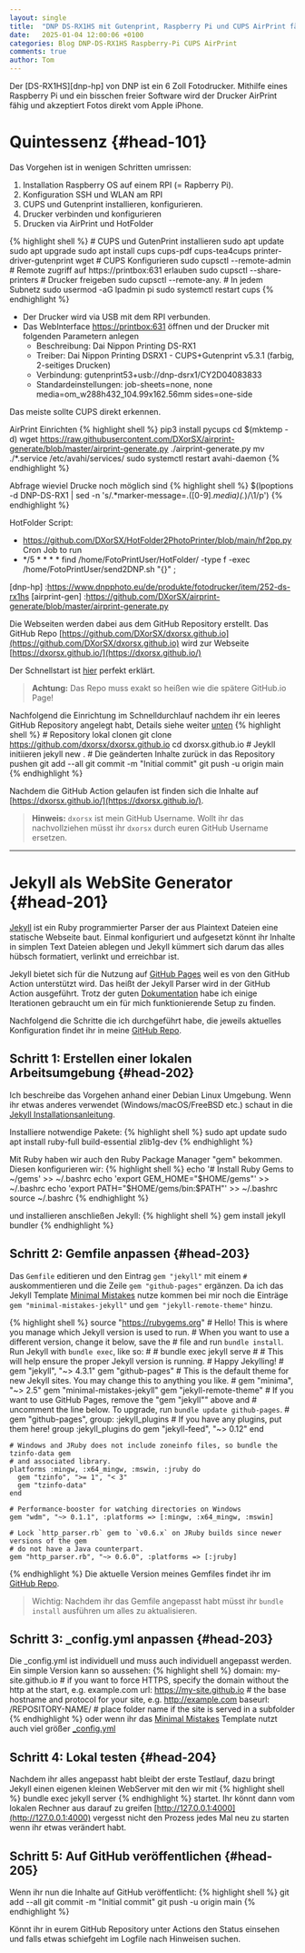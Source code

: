 ```yaml
---
layout: single
title:  "DNP DS-RX1HS mit Gutenprint, Raspberry Pi und CUPS AirPrint fähig machen"
date:   2025-01-04 12:00:06 +0100
categories: Blog DNP-DS-RX1HS Raspberry-Pi CUPS AirPrint
comments: true
author: Tom
---
```


Der [DS-RX1HS][dnp-hp] von DNP ist ein 6 Zoll Fotodrucker. Mithilfe eines Raspberry Pi und ein bisschen freier Software wird der Drucker AirPrint fähig und akzeptiert Fotos direkt vom Apple iPhone.

# Quintessenz {#head-101}

Das Vorgehen ist in wenigen Schritten umrissen:
1. Installation Raspberry OS auf einem RPI (= Rapberry Pi). 
2. Konfiguration SSH und WLAN am RPI
3. CUPS und Gutenprint installieren, konfigurieren.
4. Drucker verbinden und konfigurieren
5. Drucken via AirPrint und HotFolder 

  {% highlight shell %}
    # CUPS und GutenPrint installieren
    sudo apt update
    sudo apt upgrade
    sudo apt install cups cups-pdf cups-tea4cups printer-driver-gutenprint wget
    # CUPS Konfigurieren
    sudo cupsctl --remote-admin   # Remote zugriff auf https://printbox:631 erlauben
    sudo cupsctl --share-printers # Drucker freigeben
    sudo cupsctl --remote-any.    # In jedem Subnetz
    sudo usermod -aG lpadmin pi
    sudo systemctl restart cups
  {% endhighlight %}

- Der Drucker wird via USB mit dem RPI verbunden. 
- Das WebInterface  [https://printbox:631](https://printbox:631) öffnen und der Drucker mit folgenden Parametern anlegen
  - Beschreibung:	Dai Nippon Printing DS-RX1
  - Treiber:	Dai Nippon Printing DSRX1 - CUPS+Gutenprint v5.3.1 (farbig, 2-seitiges Drucken)
  - Verbindung:	gutenprint53+usb://dnp-dsrx1/CY2D04083833
  - Standardeinstellungen:	job-sheets=none, none media=om_w288h432_104.99x162.56mm sides=one-side

Das meiste sollte CUPS direkt erkennen.

AirPrint Einrichten
  {% highlight shell %}
    pip3 install pycups
    cd $(mktemp -d)
    wget https://raw.githubusercontent.com/DXorSX/airprint-generate/blob/master/airprint-generate.py
    ./airprint-generate.py
    mv ./*.service /etc/avahi/services/
    sudo systemctl restart avahi-daemon
  {% endhighlight %}


Abfrage wieviel Drucke noch möglich sind
  {% highlight shell %}
    $(lpoptions -d DNP-DS-RX1 | sed -n 's/.*marker-message=.\([0-9].*media\)\(.*\)/\1/p')
  {% endhighlight %}


HotFolder Script: 
- https://github.com/DXorSX/HotFolder2PhotoPrinter/blob/main/hf2pp.py
Cron Job to run
- */5 * * * * find /home/FotoPrintUser/HotFolder/ -type f -exec /home/FotoPrintUser/send2DNP.sh "{}" \;



[dnp-hp]        :https://www.dnpphoto.eu/de/produkte/fotodrucker/item/252-ds-rx1hs
[airprint-gen]  :https://github.com/DXorSX/airprint-generate/blob/master/airprint-generate.py













Die Webseiten werden dabei aus dem GitHub Repository erstellt. Das GitHub Repo [https://github.com/DXorSX/dxorsx.github.io](https://github.com/DXorSX/dxorsx.github.io) wird zur Webseite [https://dxorsx.github.io/](https://dxorsx.github.io/)

Der Schnellstart ist [hier](https://pages.github.com/) perfekt erklärt.
> **Achtung:** Das Repo muss exakt so heißen wie die spätere GitHub.io Page!

Nachfolgend die Einrichtung im Schnelldurchlauf nachdem ihr ein leeres GitHub Repository angelegt habt, Details siehe weiter [unten](#head-201)
  {% highlight shell %}
    # Repository lokal clonen
    git clone https://github.com/dxorsx/dxorsx.github.io
    cd dxorsx.github.io
    # Jeykll initiieren
    jekyll new .
    # Die geänderten Inhalte zurück in das Repository pushen
    git add --all
    git commit -m "Initial commit"
    git push -u origin main
  {% endhighlight %}

Nachdem die GitHub Action gelaufen ist finden sich die Inhalte auf [https://dxorsx.github.io/](https://dxorsx.github.io/).

> **Hinweis:** `dxorsx` ist mein GitHub Username. Wollt ihr das nachvollziehen müsst ihr `dxorsx` durch euren GitHub Username ersetzen.

---


# Jekyll als WebSite Generator {#head-201}
[Jekyll][jekyll-hp] ist ein Ruby programmierter Parser der aus Plaintext Dateien eine statische Webseite baut.
Einmal konfiguriert und aufgesetzt könnt ihr Inhalte in simplen Text Dateien ablegen und Jekyll kümmert sich darum das alles hübsch formatiert, verlinkt und erreichbar ist. 

Jekyll bietet sich für die Nutzung auf [GitHub Pages][gh-pages] weil es von den GitHub Action unterstützt wird.
Das heißt der Jekyll Parser wird in der GitHub Action ausgeführt. Trotz der guten [Dokumentation][gh-pages-jekyll] habe ich einige Iterationen gebraucht um ein für mich funktionierende Setup zu finden.

Nachfolgend die Schritte die ich durchgeführt habe, die jeweils aktuelles Konfiguration findet ihr in meine [GitHub Repo][my-gh-repo].


## Schritt 1: Erstellen einer lokalen Arbeitsumgebung {#head-202}
Ich beschreibe das Vorgehen anhand einer Debian Linux Umgebung. Wenn ihr etwas anderes verwendet (Windows/macOS/FreeBSD etc.) schaut in die [Jekyll Installationsanleitung][jekyll-install].

Installiere notwendige Pakete:
  {% highlight shell %}
    sudo apt update
    sudo apt install ruby-full build-essential zlib1g-dev
  {% endhighlight %}

Mit Ruby haben wir auch den Ruby Package Manager "gem" bekommen. Diesen konfigurieren wir: 
  {% highlight shell %}
    echo '# Install Ruby Gems to ~/gems' >> ~/.bashrc
    echo 'export GEM_HOME="$HOME/gems"' >> ~/.bashrc
    echo 'export PATH="$HOME/gems/bin:$PATH"' >> ~/.bashrc
    source ~/.bashrc
  {% endhighlight %}  

und installieren anschließen Jekyll:
  {% highlight shell %}
    gem install jekyll bundler
  {% endhighlight %}


## Schritt 2: Gemfile anpassen {#head-203}
Das `Gemfile` editieren und den Eintrag `gem "jekyll"` mit einem `#` auskommentieren und die Zeile `gem "github-pages"` ergänzen.
Da ich das Jekyll Template [Minimal Mistakes][min-mistakes] nutze kommen bei mir noch die Einträge `gem "minimal-mistakes-jekyll"` und `gem "jekyll-remote-theme"` hinzu.

  {% highlight shell %}
    source "https://rubygems.org"
    # Hello! This is where you manage which Jekyll version is used to run.
    # When you want to use a different version, change it below, save the
    # file and run `bundle install`. Run Jekyll with `bundle exec`, like so:
    #
    #     bundle exec jekyll serve
    #
    # This will help ensure the proper Jekyll version is running.
    # Happy Jekylling!
    # gem "jekyll", "~> 4.3.1"
    gem "github-pages"
    # This is the default theme for new Jekyll sites. You may change this to anything you like.
    # gem "minima", "~> 2.5"
    gem "minimal-mistakes-jekyll"
    gem "jekyll-remote-theme"
    # If you want to use GitHub Pages, remove the "gem "jekyll"" above and
    # uncomment the line below. To upgrade, run `bundle update github-pages`.
    # gem "github-pages", group: :jekyll_plugins
    # If you have any plugins, put them here!
    group :jekyll_plugins do
      gem "jekyll-feed", "~> 0.12"
    end

    # Windows and JRuby does not include zoneinfo files, so bundle the tzinfo-data gem
    # and associated library.
    platforms :mingw, :x64_mingw, :mswin, :jruby do
      gem "tzinfo", ">= 1", "< 3"
      gem "tzinfo-data"
    end

    # Performance-booster for watching directories on Windows
    gem "wdm", "~> 0.1.1", :platforms => [:mingw, :x64_mingw, :mswin]

    # Lock `http_parser.rb` gem to `v0.6.x` on JRuby builds since newer versions of the gem
    # do not have a Java counterpart.
    gem "http_parser.rb", "~> 0.6.0", :platforms => [:jruby]
  {% endhighlight %}
Die aktuelle Version meines Gemfiles findet ihr im [GitHub Repo][my-gh-repo-gemfile].

> Wichtig: Nachdem ihr das Gemfile angepasst habt müsst ihr `bundle install` ausführen um alles zu aktualisieren.

## Schritt 3: _config.yml anpassen {#head-203}
Die _config.yml ist individuell und muss auch individuell angepasst werden.
Ein simple Version kann so aussehen:
  {% highlight shell %}
    domain: my-site.github.io       # if you want to force HTTPS, specify the domain without the http at the start, e.g. example.com
    url: https://my-site.github.io  # the base hostname and protocol for your site, e.g. http://example.com
    baseurl: /REPOSITORY-NAME/      # place folder name if the site is served in a subfolder
  {% endhighlight %}
oder wenn ihr das [Minimal Mistakes][min-mistakes] Template nutzt auch viel größer [_config.yml][my-gh-repo-configfile]


## Schritt 4: Lokal testen {#head-204}
Nachdem ihr alles angepasst habt bleibt der erste Testlauf, dazu bringt Jekyll einen eigenen kleinen WebServer mit den wir mit 
  {% highlight shell %}
    bundle exec jekyll server
  {% endhighlight %}
startet. Ihr könnt dann vom lokalen Rechner aus darauf zu greifen [http://127.0.0.1:4000](http://127.0.0.1:4000) vergesst nicht den Prozess jedes Mal neu zu starten wenn ihr etwas verändert habt.


## Schritt 5: Auf GitHub veröffentlichen {#head-205}
Wenn ihr nun die Inhalte auf GitHub veröffentlicht:
{% highlight shell %}
git add --all
git commit -m "Initial commit"
git push -u origin main
{% endhighlight %}

Könnt ihr in eurem GitHub Repository unter Actions den Status einsehen und falls etwas schiefgeht im Logfile nach Hinweisen suchen.


[jekyll-hp]:             https://jekyllrb.com/
[jekyll-install]:        https://jekyllrb.com/docs/installation/
[gh-pages]:              https://pages.github.io
[gh-pages-jekyll]:       https://docs.github.com/en/pages/setting-up-a-github-pages-site-with-jekyll/about-github-pages-and-jekyll
[my-gh-repo]:            https://github.com/DXorSX/dxorsx.github.io
[my-gh-repo-gemfile]:    https://github.com/DXorSX/dxorsx.github.io/blob/main/Gemfile
[my-gh-repo-configfile]: https://github.com/DXorSX/dxorsx.github.io/blob/main/_config.yml
[min-mistakes]:          https://mmistakes.github.io/minimal-mistakes/